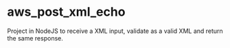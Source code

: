 # aws_post_xml_echo

Project in NodeJS to receive a XML input, validate as a valid XML and return the same response.

